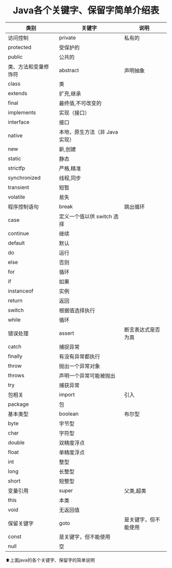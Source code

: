 <center><h1>Java各个关键字、保留字简单介绍表</h1></center>
<table> <thead> <tr> <th>类别</th> <th>关键字</th> <th>说明</th> </tr> </thead> <tbody><tr> <td>访问控制</td> <td>private</td> <td>私有的</td> </tr> <tr> <td>protected</td> <td>受保护的</td> <td></td> </tr> <tr> <td>public</td> <td>公共的</td> <td></td> </tr> <tr> <td>类、方法和变量修饰符</td> <td>abstract</td> <td>声明抽象</td> </tr> <tr> <td>class</td> <td>类</td> <td></td> </tr> <tr> <td>extends</td> <td>扩充,继承</td> <td></td> </tr> <tr> <td>final</td> <td>最终值,不可改变的</td> <td></td> </tr> <tr> <td>implements</td> <td>实现（接口）</td> <td></td> </tr> <tr> <td>interface</td> <td>接口</td> <td></td> </tr> <tr> <td>native</td> <td>本地，原生方法（非 Java 实现）</td> <td></td> </tr> <tr> <td>new</td> <td>新,创建</td> <td></td> </tr> <tr> <td>static</td> <td>静态</td> <td></td> </tr> <tr> <td>strictfp</td> <td>严格,精准</td> <td></td> </tr> <tr> <td>synchronized</td> <td>线程,同步</td> <td></td> </tr> <tr> <td>transient</td> <td>短暂</td> <td></td> </tr> <tr> <td>volatile</td> <td>易失</td> <td></td> </tr> <tr> <td>程序控制语句</td> <td>break</td> <td>跳出循环</td> </tr> <tr> <td>case</td> <td>定义一个值以供 switch 选择</td> <td></td> </tr> <tr> <td>continue</td> <td>继续</td> <td></td> </tr> <tr> <td>default</td> <td>默认</td> <td></td> </tr> <tr> <td>do</td> <td>运行</td> <td></td> </tr> <tr> <td>else</td> <td>否则</td> <td></td> </tr> <tr> <td>for</td> <td>循环</td> <td></td> </tr> <tr> <td>if</td> <td>如果</td> <td></td> </tr> <tr> <td>instanceof</td> <td>实例</td> <td></td> </tr> <tr> <td>return</td> <td>返回</td> <td></td> </tr> <tr> <td>switch</td> <td>根据值选择执行</td> <td></td> </tr> <tr> <td>while</td> <td>循环</td> <td></td> </tr> <tr> <td>错误处理</td> <td>assert</td> <td>断言表达式是否为真</td> </tr> <tr> <td>catch</td> <td>捕捉异常</td> <td></td> </tr> <tr> <td>finally</td> <td>有没有异常都执行</td> <td></td> </tr> <tr> <td>throw</td> <td>抛出一个异常对象</td> <td></td> </tr> <tr> <td>throws</td> <td>声明一个异常可能被抛出</td> <td></td> </tr> <tr> <td>try</td> <td>捕获异常</td> <td></td> </tr> <tr> <td>包相关</td> <td>import</td> <td>引入</td> </tr> <tr> <td>package</td> <td>包</td> <td></td> </tr> <tr> <td>基本类型</td> <td>boolean</td> <td>布尔型</td> </tr> <tr> <td>byte</td> <td>字节型</td> <td></td> </tr> <tr> <td>char</td> <td>字符型</td> <td></td> </tr> <tr> <td>double</td> <td>双精度浮点</td> <td></td> </tr> <tr> <td>float</td> <td>单精度浮点</td> <td></td> </tr> <tr> <td>int</td> <td>整型</td> <td></td> </tr> <tr> <td>long</td> <td>长整型</td> <td></td> </tr> <tr> <td>short</td> <td>短整型</td> <td></td> </tr> <tr> <td>变量引用</td> <td>super</td> <td>父类,超类</td> </tr> <tr> <td>this</td> <td>本类</td> <td></td> </tr> <tr> <td>void</td> <td>无返回值</td> <td></td> </tr> <tr> <td>保留关键字</td> <td>goto</td> <td>是关键字，但不能使用</td> </tr> <tr> <td>const</td> <td>是关键字，但不能使用</td> <td></td> </tr> <tr> <td>null</td> <td>空</td> <td></td> </tr> </tbody></table>

:arrow_up:上面java的各个关键字、保留字的简单说明